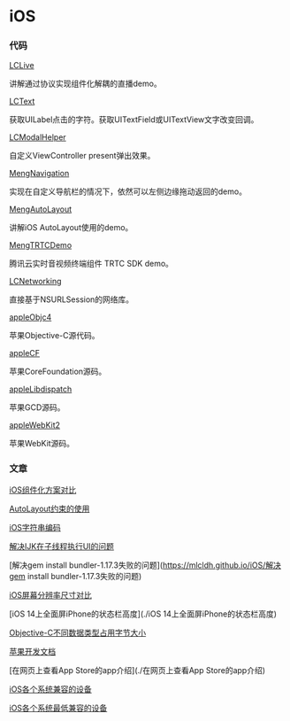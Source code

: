 # iOS

### 代码

[LCLive](https://github.com/mlcldh/LCLive)

讲解通过协议实现组件化解耦的直播demo。

[LCText](https://github.com/mlcldh/LCText)

获取UILabel点击的字符。获取UITextField或UITextView文字改变回调。

[LCModalHelper](https://github.com/mlcldh/LCModalHelper)

自定义ViewController present弹出效果。

[MengNavigation](https://github.com/mlcldh/MengNavigation)

实现在自定义导航栏的情况下，依然可以左侧边缘拖动返回的demo。

[MengAutoLayout](https://github.com/mlcldh/MengAutoLayout)

讲解iOS AutoLayout使用的demo。

[MengTRTCDemo](https://github.com/mlcldh/MengTRTCDemo)

腾讯云实时音视频终端组件 TRTC SDK demo。

[LCNetworking](https://github.com/mlcldh/LCNetworking)

直接基于NSURLSession的网络库。

[appleObjc4](https://github.com/mlcldh/appleObjc4)

苹果Objective-C源代码。

[appleCF](https://github.com/mlcldh/appleCF)

苹果CoreFoundation源码。

[appleLibdispatch](https://github.com/mlcldh/appleLibdispatch)

苹果GCD源码。

[appleWebKit2](https://github.com/mlcldh/appleWebKit2)

苹果WebKit源码。

### 文章

[iOS组件化方案对比](https://github.com/mlcldh/LCLive/blob/master/iOS%E7%BB%84%E4%BB%B6%E5%8C%96%E6%96%B9%E6%A1%88%E5%AF%B9%E6%AF%94.md)

[AutoLayout约束的使用](https://mlcldh.github.io/iOS/AutoLayout约束的使用)

[iOS字符串编码](https://mlcldh.github.io/iOS/iOS字符串编码)

[解决IJK在子线程执行UI的问题](https://mlcldh.github.io/iOS/解决IJK在子线程执行UI的问题)

[解决gem install bundler-1.17.3失败的问题](https://mlcldh.github.io/iOS/解决gem install bundler-1.17.3失败的问题)

[iOS屏幕分辨率尺寸对比](https://mlcldh.github.io/iOS/iOS屏幕分辨率尺寸对比)

[iOS 14上全面屏iPhone的状态栏高度](./iOS 14上全面屏iPhone的状态栏高度)

[Objective-C不同数据类型占用字节大小](https://mlcldh.github.io/iOS/Objective-C不同数据类型占用字节大小)

[苹果开发文档](https://mlcldh.github.io/iOS/苹果开发文档)

[在网页上查看App Store的app介绍](./在网页上查看App Store的app介绍)

[iOS各个系统兼容的设备](./iOS各个系统兼容的设备)

[iOS各个系统最低兼容的设备](./iOS各个系统最低兼容的设备)

